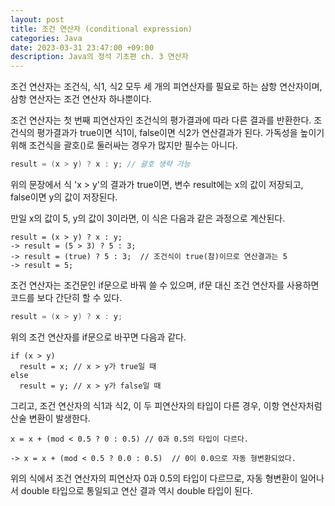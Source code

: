 ```yaml
---
layout: post
title: 조건 연산자 (conditional expression)
categories: Java
date: 2023-03-31 23:47:00 +09:00
description: Java의 정석 기초편 ch. 3 연산자
---
```

조건 연산자는 조건식, 식1, 식2 모두 세 개의 피연산자를 필요로 하는 삼항 연산자이며, 삼항 연산자는 조건 연산자 하나뿐이다.

조건 연산자는 첫 번째 피연산자인 조건식의 평가결과에 따라 다른 결과를 반환한다. 조건식의 평가결과가 true이면 식1이, false이면 식2가 연산결과가 된다. 가독성을 높이기 위해 조건식을 괄호()로 둘러싸는 경우가 많지만 필수는 아니다.

```java
result = (x > y) ? x : y; // 괄호 생략 가능
```

위의 문장에서 식 'x > y'의 결과가 true이면, 변수 result에는 x의 값이 저장되고, false이면 y의 값이 저장된다.


만일 x의 값이 5, y의 값이 3이라면, 이 식은 다음과 같은 과정으로 계산된다.


```
result = (x > y) ? x : y;
-> result = (5 > 3) ? 5 : 3;
-> result = (true) ? 5 : 3;  // 조건식이 true(참)이므로 연산결과는 5
-> result = 5;
```


조건 연산자는 조건문인 if문으로 바꿔 쓸 수 있으며, if문 대신 조건 연산자를 사용하면 코드를 보다 간단히 할 수 있다.

```java
result = (x > y) ? x : y;
```

위의 조건 연산자를 if문으로 바꾸면 다음과 같다.

```
if (x > y)
  result = x; // x > y가 true일 때
else
  result = y; // x > y가 false일 때
```


그리고, 조건 연산자의 식1과 식2, 이 두 피연산자의 타입이 다른 경우, 이항 연산자처럼 산술 변환이 발생한다.


```
x = x + (mod < 0.5 ? 0 : 0.5) // 0과 0.5의 타입이 다르다.

-> x = x + (mod < 0.5 ? 0.0 : 0.5)  // 0이 0.0으로 자동 형변환되었다.
```

위의 식에서 조건 연산자의 피연산자 0과 0.5의 타입이 다르므로, 자동 형변환이 일어나서 double 타입으로 통일되고 연산 결과 역시 double 타입이 된다.
